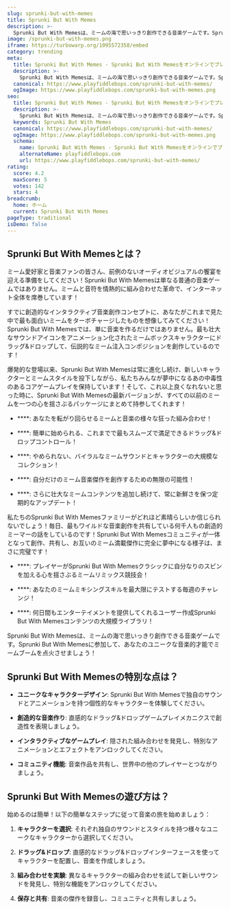 ```yaml
---
slug: sprunki-but-with-memes
title: Sprunki But With Memes
description: >-
  Sprunki But With Memesは、ミームの海で思いっきり創作できる音楽ゲームです。Sprunki But With Memesに参加して、あなたのユニークな音楽的才能でミームブームを点火させましょう！
image: /sprunki-but-with-memes.png
iframe: https://turbowarp.org/1095572358/embed
category: trending
meta:
  title: Sprunki But With Memes - Sprunki But With Memesをオンラインでプレイ
  description: >-
    Sprunki But With Memesは、ミームの海で思いっきり創作できる音楽ゲームです。Sprunki But With Memesに参加して、あなたのユニークな音楽的才能でミームブームを点火させましょう！
  canonical: https://www.playfiddlebops.com/sprunki-but-with-memes/
  ogImage: https://www.playfiddlebops.com/sprunki-but-with-memes.png
seo:
  title: Sprunki But With Memes - Sprunki But With Memesをオンラインでプレイ
  description: >-
    Sprunki But With Memesは、ミームの海で思いっきり創作できる音楽ゲームです。Sprunki But With Memesに参加して、あなたのユニークな音楽的才能でミームブームを点火させましょう！
  keywords: Sprunki But With Memes
  canonical: https://www.playfiddlebops.com/sprunki-but-with-memes/
  ogImage: https://www.playfiddlebops.com/sprunki-but-with-memes.png
  schema:
    name: Sprunki But With Memes - Sprunki But With Memesをオンラインでプレイ
    alternateName: playfiddlebops.com
    url: https://www.playfiddlebops.com/sprunki-but-with-memes/
rating:
  score: 4.2
  maxScore: 5
  votes: 142
  stars: 4
breadcrumb:
  home: ホーム
  current: Sprunki But With Memes
pageType: traditional
isDemo: false
---
```


## Sprunki But With Memesとは？

ミーム愛好家と音楽ファンの皆さん、前例のないオーディオビジュアルの饗宴を迎える準備をしてください！Sprunki But With Memesは単なる普通の音楽ゲームではありません。ミームと音符を情熱的に組み合わせた革命で、インターネット全体を席巻しています！

すでに創造的なインタラクティブ音楽創作コンセプトに、あなたがこれまで見た中で最も面白いミームをターボチャージしたものを想像してみてください！Sprunki But With Memesでは、単に音楽を作るだけではありません。最も壮大なサウンドアイコンをアニメーション化されたミームボックスキャラクターにドラッグ&ドロップして、伝説的なミーム注入コンポジションを創作しているのです！

爆発的な登場以来、Sprunki But With Memesは常に進化し続け、新しいキャラクターとミームスタイルを投下しながら、私たちみんなが夢中になるあの中毒性のあるコアゲームプレイを保持しています！そして、これ以上良くなれないと思った時に、Sprunki But With Memesの最新バージョンが、すべての以前のミームを一つの心を揺さぶるパッケージにまとめて持参してくれます！

- ****: あなたを転がり回らせるミームと音楽の様々な狂った組み合わせ！

- ****: 簡単に始められる、これまでで最もスムーズで満足できるドラッグ&ドロップコントロール！

- ****: やめられない、バイラルなミームサウンドとキャラクターの大規模なコレクション！

- ****: 自分だけのミーム音楽傑作を創作するための無限の可能性！

- ****: さらに壮大なミームコンテンツを追加し続けて、常に新鮮さを保つ定期的なアップデート！

私たちのSprunki But With Memesファミリーがどれほど素晴らしいか信じられないでしょう！毎日、最もワイルドな音楽創作を共有している何千人もの創造的ミーマーの話をしているのです！Sprunki But With Memesコミュニティが一体となって創作、共有し、お互いのミーム満載傑作に完全に夢中になる様子は、まさに完璧です！

- ****: プレイヤーがSprunki But With Memesクラシックに自分なりのスピンを加える心を揺さぶるミームリミックス競技会！

- ****: あなたのミームミキシングスキルを最大限にテストする毎週のチャレンジ！

- ****: 何日間もエンターテイメントを提供してくれるユーザー作成Sprunki But With Memesコンテンツの大規模ライブラリ！

Sprunki But With Memesは、ミームの海で思いっきり創作できる音楽ゲームです。Sprunki But With Memesに参加して、あなたのユニークな音楽的才能でミームブームを点火させましょう！

## Sprunki But With Memesの特別な点は？

- **ユニークなキャラクターデザイン**: Sprunki But With Memesで独自のサウンドとアニメーションを持つ個性的なキャラクターを体験してください。

- **創造的な音楽作り**: 直感的なドラッグ&ドロップゲームプレイメカニクスで創造性を表現しましょう。

- **インタラクティブなゲームプレイ**: 隠された組み合わせを発見し、特別なアニメーションとエフェクトをアンロックしてください。

- **コミュニティ機能**: 音楽作品を共有し、世界中の他のプレイヤーとつながりましょう。

## Sprunki But With Memesの遊び方は？

始めるのは簡単！以下の簡単なステップに従って音楽の旅を始めましょう：

1. **キャラクターを選択**: それぞれ独自のサウンドとスタイルを持つ様々なユニークなキャラクターから選択してください。

1. **ドラッグ&ドロップ**: 直感的なドラッグ&ドロップインターフェースを使ってキャラクターを配置し、音楽を作成しましょう。

1. **組み合わせを実験**: 異なるキャラクターの組み合わせを試して新しいサウンドを発見し、特別な機能をアンロックしてください。

1. **保存と共有**: 音楽の傑作を録音し、コミュニティと共有しましょう。